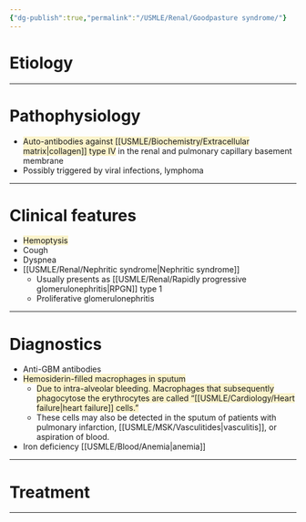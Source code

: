 ```yaml
---
{"dg-publish":true,"permalink":"/USMLE/Renal/Goodpasture syndrome/"}
---
```


# Etiology


---
# Pathophysiology
- <span style="background:rgba(240, 200, 0, 0.2)">Auto-antibodies against [[USMLE/Biochemistry/Extracellular matrix\|collagen]] type IV</span> in the renal and pulmonary capillary basement membrane
- Possibly triggered by viral infections, lymphoma

---
# Clinical features
- <span style="background:rgba(240, 200, 0, 0.2)">Hemoptysis</span>
- Cough
- Dyspnea
- [[USMLE/Renal/Nephritic syndrome\|Nephritic syndrome]]
	- Usually presents as [[USMLE/Renal/Rapidly progressive glomerulonephritis\|RPGN]] type 1
	- Proliferative glomerulonephritis

---
# Diagnostics
- Anti-GBM antibodies
- <span style="background:rgba(240, 200, 0, 0.2)">Hemosiderin-filled macrophages in sputum</span>
	- <span style="background:rgba(240, 200, 0, 0.2)">Due to intra-alveolar bleeding. Macrophages that subsequently phagocytose the erythrocytes are called “[[USMLE/Cardiology/Heart failure\|heart failure]] cells.”</span> 
	- These cells may also be detected in the sputum of patients with pulmonary infarction, [[USMLE/MSK/Vasculitides\|vasculitis]], or aspiration of blood.
- Iron deficiency [[USMLE/Blood/Anemia\|anemia]]

---
# Treatment


---
